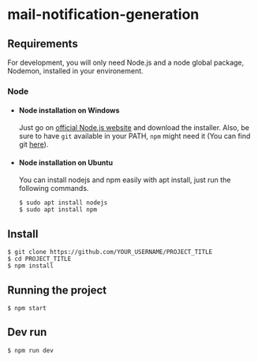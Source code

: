 # mail-notification-generation

## Requirements

For development, you will only need Node.js and a node global package, Nodemon, installed in your environement.

### Node
- #### Node installation on Windows

  Just go on [official Node.js website](https://nodejs.org/) and download the installer.
Also, be sure to have `git` available in your PATH, `npm` might need it (You can find git [here](https://git-scm.com/)).

- #### Node installation on Ubuntu

  You can install nodejs and npm easily with apt install, just run the following commands.

      $ sudo apt install nodejs
      $ sudo apt install npm

## Install

    $ git clone https://github.com/YOUR_USERNAME/PROJECT_TITLE
    $ cd PROJECT_TITLE
    $ npm install


## Running the project

    $ npm start
## Dev run

    $ npm run dev
